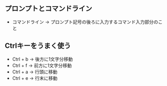 ## プロンプトとコマンドライン
- コマンドライン → プロンプト記号の後ろに入力するコマンド入力部分のこと

## Ctrlキーをうまく使う

- Ctrl + b → 後方に1文字分移動
- Ctrl + f → 前方に1文字分移動
- Ctrl + a → 行頭に移動
- Ctrl + e → 行末に移動
